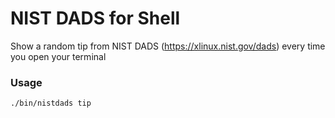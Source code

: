 # NIST DADS for Shell

Show a random tip from NIST DADS (https://xlinux.nist.gov/dads) every time you open your terminal

### Usage

```sh
./bin/nistdads tip
```